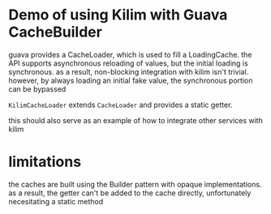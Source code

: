 # Demo of using Kilim with Guava CacheBuilder


guava provides a CacheLoader, which is used to fill a LoadingCache.
the API supports asynchronous reloading of values, but the initial loading is synchronous.
as a result, non-blocking integration with kilim isn't trivial.
however, by always loading an initial fake value, the synchronous portion can be bypassed

`KilimCacheLoader` extends `CacheLoader` and provides a static getter.




this should also serve as an example of how to integrate other services with kilim



# limitations

the caches are built using the Builder pattern with opaque implementations.
as a result, the getter can't be added to the cache directly,
unfortunately necesitating a static method


